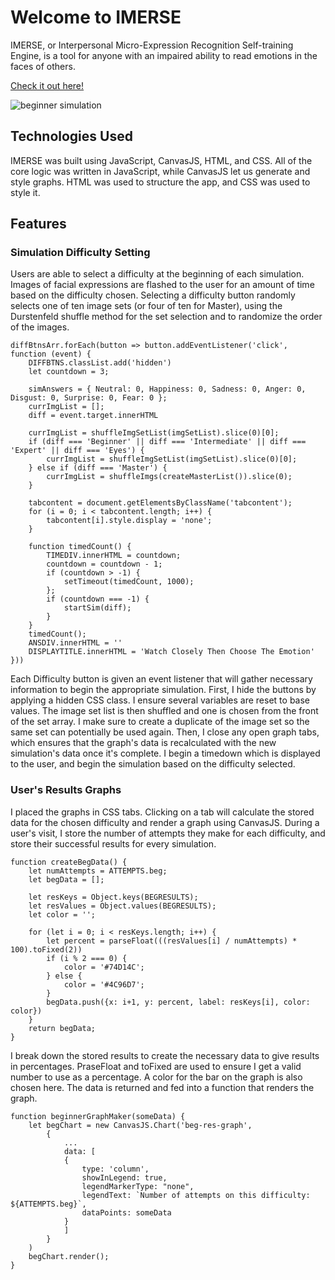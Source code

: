 # Welcome to IMERSE

IMERSE, or Interpersonal Micro-Expression Recognition Self-training Engine, is a tool for anyone with an impaired ability to read emotions in the faces of others.

[Check it out here!](https://alec-keeler.github.io/IMERSE/)

![beginner simulation](IMERSE-readme-gif.gif)

## Technologies Used

IMERSE was built using JavaScript, CanvasJS, HTML, and CSS.  All of the core logic was written in JavaScript, while CanvasJS let us generate and style graphs.  HTML was used to structure the app, and CSS was used to style it.

## Features

### Simulation Difficulty Setting

Users are able to select a difficulty at the beginning of each simulation.  Images of facial expressions are flashed to the user for an amount of time based on the difficulty chosen.  Selecting a difficulty button randomly selects one of ten image sets (or four of ten for Master), using the Durstenfeld shuffle method for the set selection and to randomize the order of the images.

```
diffBtnsArr.forEach(button => button.addEventListener('click', function (event) {
    DIFFBTNS.classList.add('hidden')
    let countdown = 3;

    simAnswers = { Neutral: 0, Happiness: 0, Sadness: 0, Anger: 0, Disgust: 0, Surprise: 0, Fear: 0 };
    currImgList = [];
    diff = event.target.innerHTML

    currImgList = shuffleImgSetList(imgSetList).slice(0)[0];
    if (diff === 'Beginner' || diff === 'Intermediate' || diff === 'Expert' || diff === 'Eyes') {
        currImgList = shuffleImgSetList(imgSetList).slice(0)[0];
    } else if (diff === 'Master') {
        currImgList = shuffleImgs(createMasterList()).slice(0);
    }

    tabcontent = document.getElementsByClassName('tabcontent');
    for (i = 0; i < tabcontent.length; i++) {
        tabcontent[i].style.display = 'none';
    }

    function timedCount() {
        TIMEDIV.innerHTML = countdown;
        countdown = countdown - 1;
        if (countdown > -1) {
            setTimeout(timedCount, 1000);
        };
        if (countdown === -1) {
            startSim(diff);
        }
    }
    timedCount();
    ANSDIV.innerHTML = ''
    DISPLAYTITLE.innerHTML = 'Watch Closely Then Choose The Emotion'
}))
```

Each Difficulty button is given an event listener that will gather necessary information to begin the appropriate simulation.  First, I hide the buttons by applying a hidden CSS class.  I ensure several variables are reset to base values.  The image set list is then shuffled and one is chosen from the front of the set array.  I make sure to create a duplicate of the image set so the same set can potentially be used again.  Then, I close any open graph tabs, which ensures that the graph's data is recalculated with the new simulation's data once it's complete.  I begin a timedown which is displayed to the user, and begin the simulation based on the difficulty selected.

### User's Results Graphs

I placed the graphs in CSS tabs.  Clicking on a tab will calculate the stored data for the chosen difficulty and render a graph using CanvasJS.  During a user's visit, I store the number of attempts they make for each difficulty, and store their successful results for every simulation.

```
function createBegData() {
    let numAttempts = ATTEMPTS.beg;
    let begData = [];

    let resKeys = Object.keys(BEGRESULTS);
    let resValues = Object.values(BEGRESULTS);
    let color = '';

    for (let i = 0; i < resKeys.length; i++) {
        let percent = parseFloat(((resValues[i] / numAttempts) * 100).toFixed(2))
        if (i % 2 === 0) {
            color = '#74D14C';
        } else {
            color = '#4C96D7';
        }
        begData.push({x: i+1, y: percent, label: resKeys[i], color: color})
    }
    return begData;
}
```

I break down the stored results to create the necessary data to give results in percentages.  PraseFloat and toFixed are used to ensure I get a valid number to use as a percentage.  A color for the bar on the graph is also chosen here.  The data is returned and fed into a function that renders the graph.

```
function beginnerGraphMaker(someData) {
    let begChart = new CanvasJS.Chart('beg-res-graph',
        {
            ...
            data: [
            {
                type: 'column',
                showInLegend: true,
                legendMarkerType: "none",
                legendText: `Number of attempts on this difficulty: ${ATTEMPTS.beg}`,
                dataPoints: someData
            }
            ]
        }
    )
    begChart.render();
}
```